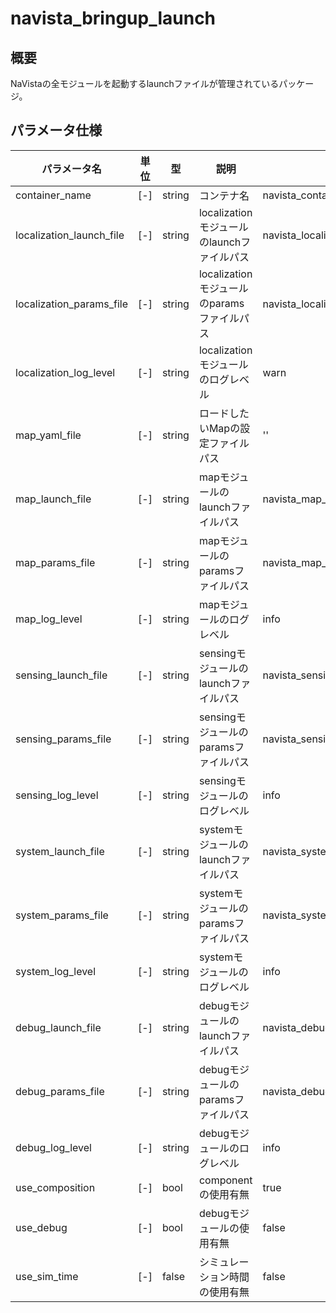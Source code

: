 # navista_bringup_launch

## 概要

NaVistaの全モジュールを起動するlaunchファイルが管理されているパッケージ。

## パラメータ仕様

| パラメータ名 | 単位 | 型 | 説明 | デフォルト値 |
| --- | --- | --- | --- | --- |
| container_name | [-] | string | コンテナ名 | navista_container |
| localization_launch_file | [-] | string | localizationモジュールのlaunchファイルパス | navista_localization_launch/launch/localization_modules.launch.py |
| localization_params_file | [-] | string | localizationモジュールのparamsファイルパス | navista_localization_launch/launch/localization_modules_params.yaml |
| localization_log_level | [-] | string | localizationモジュールのログレベル | warn |
| map_yaml_file | [-] | string | ロードしたいMapの設定ファイルパス | '' |
| map_launch_file | [-] | string | mapモジュールのlaunchファイルパス | navista_map_launch/launch/map_modules.launch.py |
| map_params_file | [-] | string | mapモジュールのparamsファイルパス | navista_map_launch/launch/map_modules_params.yaml |
| map_log_level | [-] | string | mapモジュールのログレベル | info |
| sensing_launch_file | [-] | string | sensingモジュールのlaunchファイルパス | navista_sensing_launch/launch/sensing_modules.launch.py |
| sensing_params_file | [-] | string | sensingモジュールのparamsファイルパス | navista_sensing_launch/launch/sensing_modules_params.yaml |
| sensing_log_level | [-] | string | sensingモジュールのログレベル | info |
| system_launch_file | [-] | string | systemモジュールのlaunchファイルパス | navista_system_launch/launch/system_modules.launch.py |
| system_params_file | [-] | string | systemモジュールのparamsファイルパス | navista_system_launch/launch/system_modules_params.yaml |
| system_log_level | [-] | string | systemモジュールのログレベル | info |
| debug_launch_file | [-] | string | debugモジュールのlaunchファイルパス | navista_debug_launch/launch/debug_modules.launch.py |
| debug_params_file | [-] | string | debugモジュールのparamsファイルパス | navista_debug_launch/launch/debug_modules_params.yaml |
| debug_log_level | [-] | string | debugモジュールのログレベル | info |
| use_composition | [-] | bool | componentの使用有無 | true |
| use_debug | [-] | bool | debugモジュールの使用有無 | false |
| use_sim_time | [-] | false | シミュレーション時間の使用有無 | false |
